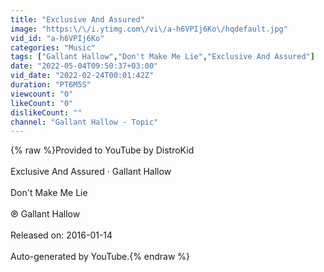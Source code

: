 ```yaml
---
title: "Exclusive And Assured"
image: "https:\/\/i.ytimg.com\/vi\/a-h6VPIj6Ko\/hqdefault.jpg"
vid_id: "a-h6VPIj6Ko"
categories: "Music"
tags: ["Gallant Hallow","Don't Make Me Lie","Exclusive And Assured"]
date: "2022-05-04T09:50:37+03:00"
vid_date: "2022-02-24T00:01:42Z"
duration: "PT6M5S"
viewcount: "0"
likeCount: "0"
dislikeCount: ""
channel: "Gallant Hallow - Topic"
---
```

{% raw %}Provided to YouTube by DistroKid<br /><br />Exclusive And Assured · Gallant Hallow<br /><br />Don't Make Me Lie<br /><br />℗ Gallant Hallow<br /><br />Released on: 2016-01-14<br /><br />Auto-generated by YouTube.{% endraw %}
